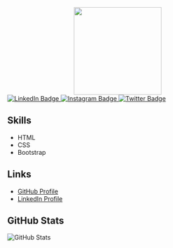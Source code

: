 <!DOCTYPE html>
<html lang="en">
<head>
  <meta charset="UTF-8">
  <link rel="stylesheet" href="https://maxcdn.bootstrapcdn.com/bootstrap/4.0.0/css/bootstrap.min.css">
</head>
<body>
  <div id="header" align="center">
  <img src="https://media.giphy.com/media/3kPDmoWdBpQPNhCnUG/giphy.gif" width="200"/>
</div>
  <div id="badges">
  <a href="https://linkedin.com/in/fahadmahmud04">
    <img src="https://img.shields.io/badge/LinkedIn-blue?style=for-the-badge&logo=linkedin&logoColor=white" alt="LinkedIn Badge"/>
  </a>
  <a href="https://www.instagram.com/fahadmahmud04/">
    <img src="https://img.shields.io/badge/Instagram-E4405F?style=for-the-badge&logo=instagram&logoColor=white" alt="Instagram Badge"/>
  </a>
  <a href="https://www.facebook.com/fahadmahmud04">
    <img src="https://img.shields.io/badge/Facebook-white?logo=Facebook&logoColor=blue" alt="Twitter Badge"/>
  </a>
</div>
  <section id="skills" class="container">
  <h2>Skills</h2>
  <ul>
    <li>HTML</li>
    <li>CSS</li>
    <li>Bootstrap</li>
    <!-- Add more skills as needed -->
  </ul>
</section>
<section id="links" class="container">
  <h2>Links</h2>
  <ul>
    <li><a href="https://github.com/your-fahadmahmud04">GitHub Profile</a></li>
    <li><a href="https://linkedin.com/in/fahadmahmud04">LinkedIn Profile</a></li>
    <!-- Add more links to your social profiles or projects -->
  </ul>
</section>
<section id="github-stats" class="container">
  <h2>GitHub Stats</h2>
  <img src="https://github-readme-stats.vercel.app/api?username=your-username&show_icons=true&theme=dark" alt="GitHub Stats">
</section>


</body>
</html>

